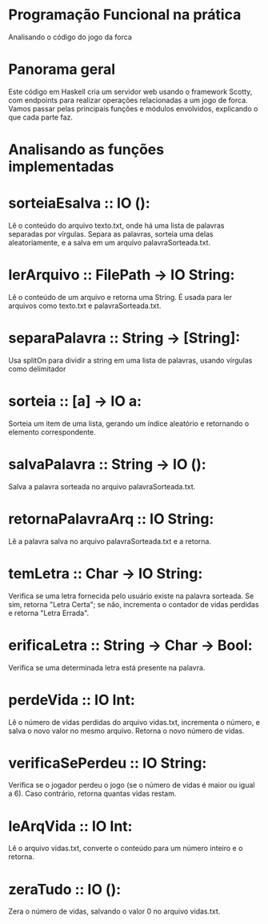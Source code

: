 # Programação Funcional na prática
Analisando o código do jogo da forca


# Panorama geral
Este código em Haskell cria um servidor web usando o framework Scotty, com endpoints para realizar operações relacionadas a um jogo de forca. Vamos passar pelas principais funções e módulos envolvidos, explicando o que cada parte faz.

# Analisando as funções implementadas 

# sorteiaEsalva :: IO ():

Lê o conteúdo do arquivo texto.txt, onde há uma lista de palavras separadas por vírgulas.
Separa as palavras, sorteia uma delas aleatoriamente, e a salva em um arquivo palavraSorteada.txt.

# lerArquivo :: FilePath -> IO String:
Lê o conteúdo de um arquivo e retorna uma String. É usada para ler arquivos como texto.txt e palavraSorteada.txt.

# separaPalavra :: String -> [String]:
Usa splitOn para dividir a string em uma lista de palavras, usando vírgulas como delimitador

# sorteia :: [a] -> IO a:
Sorteia um item de uma lista, gerando um índice aleatório e retornando o elemento correspondente.

# salvaPalavra :: String -> IO ():
Salva a palavra sorteada no arquivo palavraSorteada.txt.

# retornaPalavraArq :: IO String:
Lê a palavra salva no arquivo palavraSorteada.txt e a retorna.

# temLetra :: Char -> IO String:
Verifica se uma letra fornecida pelo usuário existe na palavra sorteada. Se sim, retorna "Letra Certa"; se não, incrementa o contador de vidas perdidas e retorna "Letra Errada".

# erificaLetra :: String -> Char -> Bool:
Verifica se uma determinada letra está presente na palavra.

# perdeVida :: IO Int:
Lê o número de vidas perdidas do arquivo vidas.txt, incrementa o número, e salva o novo valor no mesmo arquivo. Retorna o novo número de vidas.

# verificaSePerdeu :: IO String:
Verifica se o jogador perdeu o jogo (se o número de vidas é maior ou igual a 6). Caso contrário, retorna quantas vidas restam.

# leArqVida :: IO Int:
Lê o arquivo vidas.txt, converte o conteúdo para um número inteiro e o retorna.

# zeraTudo :: IO ():
Zera o número de vidas, salvando o valor 0 no arquivo vidas.txt.
